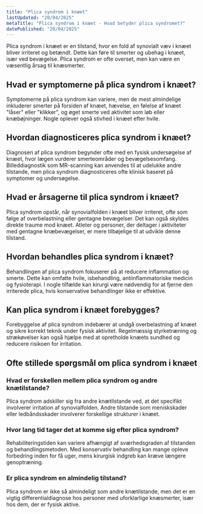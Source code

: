 ```yaml
---
title: "Plica syndrom i knæet"
lastUpdated: "20/04/2025"
metaTitle: "Plica syndrom i knæet - Hvad betyder plica syndromet?"
datePublished: "20/04/2025"
---
```


Plica syndrom i knæet er en tilstand, hvor en fold af synovialt væv i knæet bliver irriteret og betændt. Dette kan føre til smerter og ubehag i knæet, især ved bevægelse. Plica syndrom er ofte overset, men kan være en væsentlig årsag til knæsmerter.

## Hvad er symptomerne på plica syndrom i knæet?

Symptomerne på plica syndrom kan variere, men de mest almindelige inkluderer smerter på forsiden af knæet, hævelse, en følelse af knæet "låser" eller "klikker", og øget smerte ved aktivitet som løb eller knæbøjninger. Nogle oplever også stivhed i knæet efter hvile.

## Hvordan diagnosticeres plica syndrom i knæet?

Diagnosen af plica syndrom begynder ofte med en fysisk undersøgelse af knæet, hvor lægen vurderer smerteområder og bevægelsesomfang. Billeddiagnostik som MR-scanning kan anvendes til at udelukke andre tilstande, men plica syndrom diagnosticeres ofte klinisk baseret på symptomer og undersøgelse.

## Hvad er årsagerne til plica syndrom i knæet?

Plica syndrom opstår, når synovialfolden i knæet bliver irriteret, ofte som følge af overbelastning eller gentagne bevægelser. Det kan også skyldes direkte traume mod knæet. Atleter og personer, der deltager i aktiviteter med gentagne knæbevægelser, er mere tilbøjelige til at udvikle denne tilstand.

## Hvordan behandles plica syndrom i knæet?

Behandlingen af plica syndrom fokuserer på at reducere inflammation og smerte. Dette kan omfatte hvile, isbehandling, antiinflammatoriske medicin og fysioterapi. I nogle tilfælde kan kirurgi være nødvendig for at fjerne den irriterede plica, hvis konservative behandlinger ikke er effektive.

## Kan plica syndrom i knæet forebygges?

Forebyggelse af plica syndrom indebærer at undgå overbelastning af knæet og sikre korrekt teknik under fysisk aktivitet. Regelmæssig styrketræning og strækøvelser kan også hjælpe med at opretholde knæets sundhed og reducere risikoen for irritation.

## Ofte stillede spørgsmål om plica syndrom i knæet

### Hvad er forskellen mellem plica syndrom og andre knætilstande?

Plica syndrom adskiller sig fra andre knætilstande ved, at det specifikt involverer irritation af synovialfolden. Andre tilstande som meniskskader eller ledbåndsskader involverer forskellige strukturer i knæet.

### Hvor lang tid tager det at komme sig efter plica syndrom?

Rehabiliteringstiden kan variere afhængigt af sværhedsgraden af tilstanden og behandlingsmetoden. Med konservativ behandling kan mange opleve forbedring inden for få uger, mens kirurgisk indgreb kan kræve længere genoptræning.

### Er plica syndrom en almindelig tilstand?

Plica syndrom er ikke så almindeligt som andre knætilstande, men det er en vigtig differentialdiagnose hos personer med uforklarlige knæsmerter, især hos dem, der er fysisk aktive.
